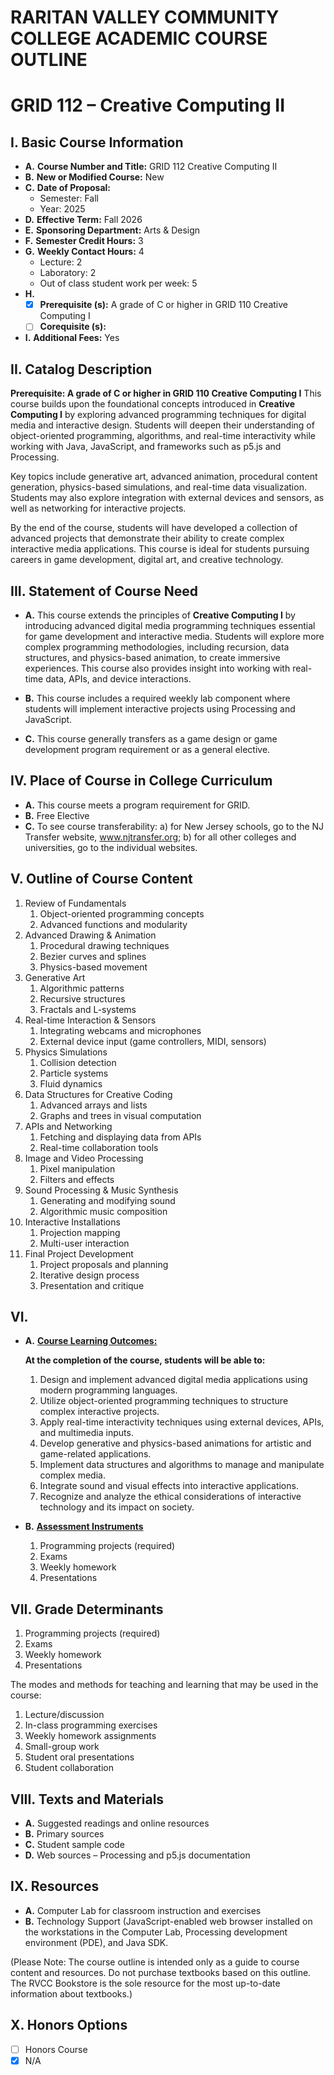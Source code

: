 # RARITAN VALLEY COMMUNITY COLLEGE ACADEMIC COURSE OUTLINE

# GRID 112 – Creative Computing II

## I. Basic Course Information

- **A.** **Course Number and Title:** GRID 112 Creative Computing II
- **B.** **New or Modified Course:** New
- **C.** **Date of Proposal:**  
    - Semester: Fall  
    - Year: 2025
- **D.** **Effective Term:** Fall 2026
- **E.** **Sponsoring Department:** Arts & Design
- **F.** **Semester Credit Hours:** 3
- **G.** **Weekly Contact Hours:** 4
    - Lecture: 2
    - Laboratory: 2  
    - Out of class student work per week: 5
- **H.**  
    - [x] **Prerequisite (s):** A grade of C or higher in GRID 110 Creative Computing I
    - [ ] **Corequisite (s):**
- **I.** **Additional Fees:** Yes

## II. Catalog Description

**Prerequisite: A grade of C or higher in GRID 110 Creative Computing I** This course builds upon the foundational concepts introduced in **Creative Computing I** by exploring advanced programming techniques for digital media and interactive design. Students will deepen their understanding of object-oriented programming, algorithms, and real-time interactivity while working with Java, JavaScript, and frameworks such as p5.js and Processing.

Key topics include generative art, advanced animation, procedural content generation, physics-based simulations, and real-time data visualization. Students may also explore integration with external devices and sensors, as well as networking for interactive projects.

By the end of the course, students will have developed a collection of advanced projects that demonstrate their ability to create complex interactive media applications. This course is ideal for students pursuing careers in game development, digital art, and creative technology.

## III. Statement of Course Need

- **A.** This course extends the principles of **Creative Computing I** by introducing advanced digital media programming techniques essential for game development and interactive media. Students will explore more complex programming methodologies, including recursion, data structures, and physics-based animation, to create immersive experiences. This course also provides insight into working with real-time data, APIs, and device interactions.

- **B.** This course includes a required weekly lab component where students will implement interactive projects using Processing and JavaScript.

- **C.** This course generally transfers as a game design or game development program requirement or as a general elective.

## IV. Place of Course in College Curriculum

- **A.** This course meets a program requirement for GRID.
- **B.** Free Elective
- **C.** To see course transferability: a) for New Jersey schools, go to the NJ Transfer website, www.njtransfer.org; b) for all other colleges and universities, go to the individual websites.

## V. Outline of Course Content

1. Review of Fundamentals
    1. Object-oriented programming concepts
    2. Advanced functions and modularity
1. Advanced Drawing & Animation
    1. Procedural drawing techniques
    2. Bezier curves and splines
    3. Physics-based movement
1. Generative Art
    1. Algorithmic patterns
    2. Recursive structures
    3. Fractals and L-systems
1. Real-time Interaction & Sensors
    1. Integrating webcams and microphones
    2. External device input (game controllers, MIDI, sensors)
1. Physics Simulations
    1. Collision detection
    2. Particle systems
    3. Fluid dynamics
1. Data Structures for Creative Coding
    1. Advanced arrays and lists
    2. Graphs and trees in visual computation
1. APIs and Networking
    1. Fetching and displaying data from APIs
    2. Real-time collaboration tools
1. Image and Video Processing
    1. Pixel manipulation
    2. Filters and effects
1. Sound Processing & Music Synthesis
    1. Generating and modifying sound
    2. Algorithmic music composition
1. Interactive Installations
    1. Projection mapping
    2. Multi-user interaction
1. Final Project Development
    1. Project proposals and planning
    2. Iterative design process
    3. Presentation and critique

## VI.

- **A.** **<u>Course Learning Outcomes:</u>**  

    **At the completion of the course, students will be able to:**  
    1. Design and implement advanced digital media applications using modern programming languages.
    2. Utilize object-oriented programming techniques to structure complex interactive projects.
    3. Apply real-time interactivity techniques using external devices, APIs, and multimedia inputs.
    4. Develop generative and physics-based animations for artistic and game-related applications.
    5. Implement data structures and algorithms to manage and manipulate complex media.
    6. Integrate sound and visual effects into interactive applications.
    7. Recognize and analyze the ethical considerations of interactive technology and its impact on society.

- **B.** **<u>Assessment Instruments</u>**  
    1. Programming projects (required)
    2. Exams
    3. Weekly homework
    4. Presentations

## VII. Grade Determinants

1. Programming projects (required)
1. Exams
1. Weekly homework
1. Presentations

The modes and methods for teaching and learning that may be used in the course:

1. Lecture/discussion
1. In-class programming exercises
1. Weekly homework assignments
1. Small-group work
1. Student oral presentations
1. Student collaboration

## VIII. Texts and Materials
- **A.** Suggested readings and online resources
- **B.** Primary sources
- **C.** Student sample code
- **D.** Web sources – Processing and p5.js documentation

## IX. Resources
- **A.** Computer Lab for classroom instruction and exercises
- **B.** Technology Support (JavaScript-enabled web browser installed on the workstations in the Computer Lab, Processing development environment (PDE), and Java SDK.

(Please Note: The course outline is intended only as a guide to course content and resources. Do not purchase textbooks based on this outline. The RVCC Bookstore is the sole resource for the most up-to-date information about textbooks.)

## X. Honors Options
- [ ] Honors Course
- [x] N/A
